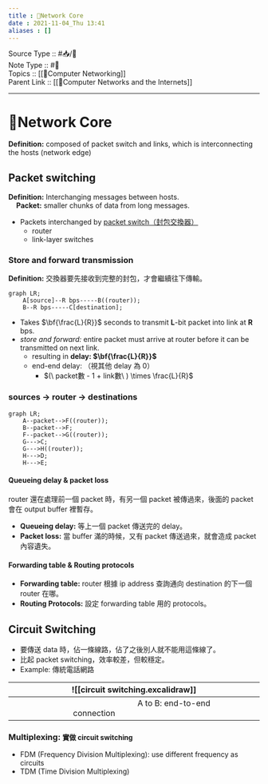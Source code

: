 ```yaml
---
title : 📶Network Core
date : 2021-11-04_Thu 13:41
aliases : []
---
```

Source Type :: #📥/📄 <br>
Note Type :: #📝 <br>
Topics :: [[📶Computer Networking]]<br>
Parent Link :: [[📶Computer Networks and the Internets]]<br>

---
# 📶Network Core
**Definition:** composed of packet switch and links, which is interconnecting the hosts (network edge)<br>

## Packet switching
**Definition:** Interchanging messages between hosts.<br>
&nbsp;&nbsp;&nbsp;&nbsp;**Packet:** smaller chunks of data from long messages.

+ Packets interchanged by <u>packet switch（封包交換器）</u>
	+ router
	+ link-layer switches

### Store and forward transmission
**Definition:** 交換器要先接收到完整的封包，才會繼續往下傳輸。<br>

```mermaid
graph LR;
	A[source]--R bps-----B((router));
	B--R bps-----C[destination];
```

+ Takes $\bf{\frac{L}{R}}$ seconds to transmit **L**-bit packet into link at **R** bps.
+ *store and forward:* entire packet must arrive at router before it can be transmitted on next link.
	+ resulting in **delay: $\bf{\frac{L}{R}}$**
	+ end-end delay: （視其他 delay 為 0）
		+ $(\ packet數 - 1 + link數\ ) \times \frac{L}{R}$

### sources -> router -> destinations
```mermaid
graph LR;
	A--packet-->F((router));
	B--packet-->F;
	F--packet-->G((router));
	G--->C;
	G--->H((router));
	H--->D;
	H--->E;
```

#### Queueing delay & packet loss
router 還在處理前一個 packet 時，有另一個 packet 被傳過來，後面的 packet 會在 output buffer 裡暫存。

+ **Queueing delay:** 等上一個 packet 傳送完的 delay。
+ **Packet loss:** 當 buffer 滿的時候，又有 packet 傳送過來，就會造成 packet 內容遺失。


#### Forwarding table & Routing protocols
+ **Forwarding table:** router 根據 ip address 查詢通向 destination 的下一個 router 在哪。
+ **Routing Protocols:** 設定 forwarding table 用的 protocols。


## Circuit Switching
+ 要傳送 data 時，佔一條線路，佔了之後別人就不能用這條線了。
+ 比起 packet switching，效率較差，但較穩定。
+ Example: 傳統電話網路

|                ![[circuit switching.excalidraw]]                 |
|:----------------------------------------------------------------:|
| <span style="margin: 10em;">A to B: end-to-end connection</span> |

### Multiplexing: <small>實做 circuit switching</small>
+ FDM (Frequency Division Multiplexing): use different frequency as circuits
+ TDM (Time Division Multiplexing)